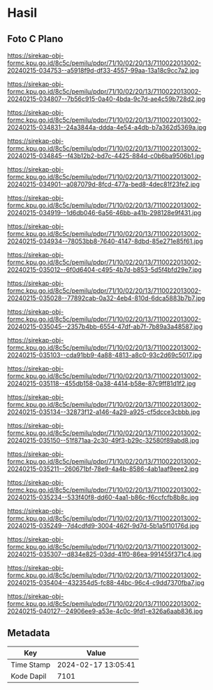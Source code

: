 # Hasil

## Foto C Plano

https://sirekap-obj-formc.kpu.go.id/8c5c/pemilu/pdpr/71/10/02/20/13/7110022013002-20240215-034753--a5918f9d-df33-4557-99aa-13a18c9cc7a2.jpg

https://sirekap-obj-formc.kpu.go.id/8c5c/pemilu/pdpr/71/10/02/20/13/7110022013002-20240215-034807--7b56c915-0a40-4bda-9c7d-ae4c59b728d2.jpg

https://sirekap-obj-formc.kpu.go.id/8c5c/pemilu/pdpr/71/10/02/20/13/7110022013002-20240215-034831--24a3844a-ddda-4e54-a4db-b7a362d5369a.jpg

https://sirekap-obj-formc.kpu.go.id/8c5c/pemilu/pdpr/71/10/02/20/13/7110022013002-20240215-034845--f43b12b2-bd7c-4425-884d-c0b6ba9506b1.jpg

https://sirekap-obj-formc.kpu.go.id/8c5c/pemilu/pdpr/71/10/02/20/13/7110022013002-20240215-034901--a087079d-8fcd-477a-bed8-4dec81f23fe2.jpg

https://sirekap-obj-formc.kpu.go.id/8c5c/pemilu/pdpr/71/10/02/20/13/7110022013002-20240215-034919--1d6db046-6a56-46bb-a41b-298128e9f431.jpg

https://sirekap-obj-formc.kpu.go.id/8c5c/pemilu/pdpr/71/10/02/20/13/7110022013002-20240215-034934--78053bb8-7640-4147-8dbd-85e271e85f61.jpg

https://sirekap-obj-formc.kpu.go.id/8c5c/pemilu/pdpr/71/10/02/20/13/7110022013002-20240215-035012--6f0d6404-c495-4b7d-b853-5d5f4bfd29e7.jpg

https://sirekap-obj-formc.kpu.go.id/8c5c/pemilu/pdpr/71/10/02/20/13/7110022013002-20240215-035028--77892cab-0a32-4eb4-810d-6dca5883b7b7.jpg

https://sirekap-obj-formc.kpu.go.id/8c5c/pemilu/pdpr/71/10/02/20/13/7110022013002-20240215-035045--2357b4bb-6554-47df-ab7f-7b89a3a48587.jpg

https://sirekap-obj-formc.kpu.go.id/8c5c/pemilu/pdpr/71/10/02/20/13/7110022013002-20240215-035103--cda91bb9-4a88-4813-a8c0-93c2d69c5017.jpg

https://sirekap-obj-formc.kpu.go.id/8c5c/pemilu/pdpr/71/10/02/20/13/7110022013002-20240215-035118--455db158-0a38-4414-b58e-87c9ff81d1f2.jpg

https://sirekap-obj-formc.kpu.go.id/8c5c/pemilu/pdpr/71/10/02/20/13/7110022013002-20240215-035134--32873f12-a146-4a29-a925-cf5dcce3cbbb.jpg

https://sirekap-obj-formc.kpu.go.id/8c5c/pemilu/pdpr/71/10/02/20/13/7110022013002-20240215-035150--51f871aa-2c30-49f3-b29c-32580f89abd8.jpg

https://sirekap-obj-formc.kpu.go.id/8c5c/pemilu/pdpr/71/10/02/20/13/7110022013002-20240215-035211--260671bf-78e9-4a4b-8586-4ab1aaf9eee2.jpg

https://sirekap-obj-formc.kpu.go.id/8c5c/pemilu/pdpr/71/10/02/20/13/7110022013002-20240215-035234--533f40f8-dd60-4aa1-b86c-f6ccfcfb8b8c.jpg

https://sirekap-obj-formc.kpu.go.id/8c5c/pemilu/pdpr/71/10/02/20/13/7110022013002-20240215-035249--7d4cdfd9-3004-462f-9d7d-5b1a5f10176d.jpg

https://sirekap-obj-formc.kpu.go.id/8c5c/pemilu/pdpr/71/10/02/20/13/7110022013002-20240215-035307--d834e825-03dd-41f0-86ea-991455f371c4.jpg

https://sirekap-obj-formc.kpu.go.id/8c5c/pemilu/pdpr/71/10/02/20/13/7110022013002-20240215-035404--432354d5-fc88-44bc-96c4-c9dd7370fba7.jpg

https://sirekap-obj-formc.kpu.go.id/8c5c/pemilu/pdpr/71/10/02/20/13/7110022013002-20240215-040127--24906ee9-a53e-4c0c-9fd1-e326a6aab836.jpg


## Metadata

| Key        | Value               |
| ---------- | ------------------- |
| Time Stamp | 2024-02-17 13:05:41 |
| Kode Dapil | 7101                |



